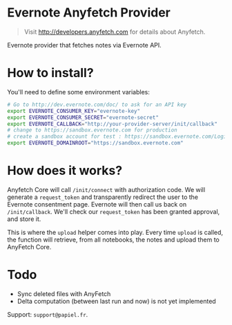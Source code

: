 # Evernote Anyfetch Provider
> Visit http://developers.anyfetch.com for details about Anyfetch.

Evernote provider that fetches notes via Evernote API.

# How to install?

You'll need to define some environment variables:

```bash
# Go to http://dev.evernote.com/doc/ to ask for an API key
export EVERNOTE_CONSUMER_KEY="evernote-key"
export EVERNOTE_CONSUMER_SECRET="evernote-secret"
export EVERNOTE_CALLBACK="http://your-provider-server/init/callback"
# change to https://sandbox.evernote.com for production
# create a sandbox account for test : https://sandbox.evernote.com/Login.action?targetUrl=%2FHome.action
export EVERNOTE_DOMAINROOT="https://sandbox.evernote.com"
```

# How does it works?
Anyfetch Core will call `/init/connect` with authorization code. We will generate a `request_token` and transparently redirect the user to the Evernote consentment page.
Evernote will then call us back on `/init/callback`. We'll check our `request_token` has been granted approval, and store it.

This is where the `upload` helper comes into play.
Every time `upload` is called, the function will retrieve, from all notebooks, the notes and upload them to AnyFetch Core.

# Todo
 - Sync deleted files with AnyFetch
 - Delta computation (between last run and now) is not yet implemented


Support: `support@papiel.fr`.
